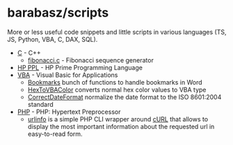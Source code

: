 # barabasz/scripts

More or less useful code snippets and little scripts in various languages (TS, JS, Python, VBA, C, DAX, SQL).

- [C](c) - C++
  - [fibonacci.c](scripts/c/fibonacci.c) - Fibonacci sequence generator
- [HP PPL](hp-ppl) - HP Prime Programming Language
- [VBA](vba) - Visual Basic for Applications
  - [Bookmarks](vba/Bookmarks.md) bunch of functions to handle bookmarks in Word
  - [HexToVBAColor](vba/HexToVBAColor.md) converts normal hex color values to VBA type
  - [CorrectDateFormat](vba/CorrectDateFormat.md) normalize the date format to the ISO 8601:2004 standard
- [PHP](php) - PHP: Hypertext Preprocessor
  - [urlinfo](php/urlinfo) is a simple PHP CLI wrapper around [cURL](https://www.php.net/manual/en/book.curl.php) that allows to display the most important information about the requested url in easy-to-read form.
